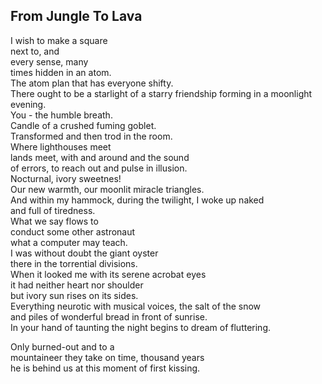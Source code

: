 From Jungle To Lava
-------------------
I wish to make a square  
next to, and  
every sense, many  
times hidden in an atom.  
The atom plan that has everyone shifty.  
There ought to be a starlight of a starry friendship forming in a moonlight evening.  
You - the humble breath.  
Candle of a crushed fuming goblet.  
Transformed and then trod in the room.  
Where lighthouses meet  
lands meet, with and around and the sound  
of errors, to reach out and pulse in illusion.  
Nocturnal, ivory sweetnes!  
Our new warmth, our moonlit miracle triangles.  
And within my hammock, during the twilight, I woke up naked  
and full of tiredness.  
What we say flows to  
conduct some other astronaut  
what a computer may teach.  
I was without doubt the giant oyster  
there in the torrential divisions.  
When it looked me with its serene acrobat eyes  
it had neither heart nor shoulder  
but ivory sun rises on its sides.  
Everything neurotic with musical voices, the salt of the snow  
and piles of wonderful bread in front of sunrise.  
In your hand of taunting the night begins to dream of fluttering.  
  
Only burned-out and to a  
mountaineer they take on time, thousand years  
he is behind us at this moment of first kissing.  
